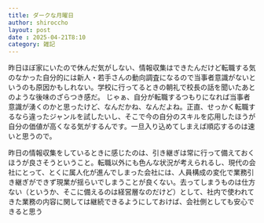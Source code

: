 ```yaml
---
title: ダークな月曜日
author: shiroccho
layout: post
date : 2025-04-21T8:10
category: 雑記
---
```

昨日ほぼ家にいたので休んだ気がしない、情報収集はできたんだけど転職する気のなかった自分的には新人・若手さんの動向調査になるので当事者意識がないというのも原因かもしれない。学校に行ってるときの朝礼で校長の話を聞いたあとのような後味のざらつき感だ。
じゃぁ、自分が転職するつもりになれば当事者意識が湧くのかと思ったけど、なんだかね、なんだよね。正直、せっかく転職するなら違ったジャンルを試したいし、そこで今の自分のスキルを応用したほうが自分の価値が高くなる気がするんです。一旦入り込めてしまえば順応するのは速いと思うので。

昨日の情報収集をしているときに感じたのは、引き継ぎは常に行って備えておくほうが良さそうということ。転職以外にも色んな状況が考えられるし、現代の会社にとって、とくに属人化が進んでしまった会社には、人員構成の変化で業務引き継ぎができず現業が揺らいでしまうことが良くない。去ってしまうものは仕方ない（というか、そこに備えるのは経営層なのだけど）として、社内で使われてきた業務の内容に関しては継続できるようにしておけば、会社側としても安心できると思う
